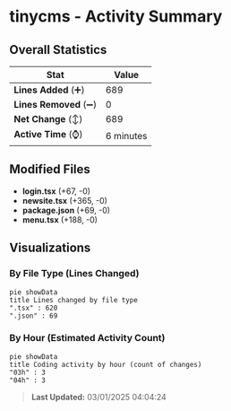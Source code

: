 # tinycms - Activity Summary 

## Overall Statistics

| Stat                   | Value                                                             |
| ---------------------- | ----------------------------------------------------------------- |
| **Lines Added** (➕)   | 689                                          |
| **Lines Removed** (➖) | 0                                        |
| **Net Change** (↕)    | 689                |
| **Active Time** (⌚)   | 6 minutes |


## Modified Files
- **login.tsx** (+67, -0)
- **newsite.tsx** (+365, -0)
- **package.json** (+69, -0)
- **menu.tsx** (+188, -0)

## Visualizations

### By File Type (Lines Changed)

```mermaid
pie showData
title Lines changed by file type
".tsx" : 620
".json" : 69
```

### By Hour (Estimated Activity Count)

```mermaid
pie showData
title Coding activity by hour (count of changes)
"03h" : 3
"04h" : 3
```


> **Last Updated:** 03/01/2025 04:04:24